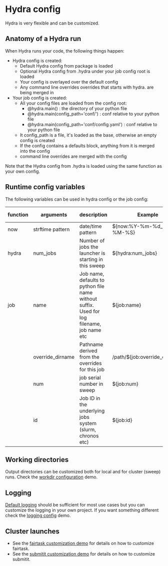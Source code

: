# Hydra config
Hydra is very flexible and can be customized.

## Anatomy of a Hydra run
When Hydra runs your code, the following things happen:
* Hydra config is created:
    * Default Hydra config from package is loaded
    * Optional Hydra config from .hydra under your job config root is loaded
    * Your config is overlayed over the default config
    * Any command line overrides overrides that starts with hydra. are being merged in
* Your job config is created:
    *  All your config files are loaded from the config root:
        * @hydra.main() : the directory of your python file
        * @hydra.main(config_path='conf/') : conf relative to your python file
        * @hydra.main(config_path='conf/config.yaml') : conf relative to your python file
    * It config_path is a file, it's loaded as the base, otherwise an empty config is created
    * If the config contains a defaults block, anything from it is merged into the config
    * command line overrides are merged with the config
    
Note that the Hydra config from .hydra is loaded using the same function as your own config.

## Runtime config variables
The following variables can be used in hydra config or the job config:

| function   | arguments        | description                                                                                | Example                       | Example output      |
| ---------- |------------------| ------------------------------------------------------------------------------------------ | ------------------------------|---------------------|
| now        | strftime pattern | date/time pattern                                                                          | ${now:%Y-%m-%d_%H-%M-%S}      | 2019-07-10_11-47-35 |
| hydra      | num_jobs         | Number of jobs the launcher is starting in this sweep                                      | ${hydra:num_jobs}             | 2                   |
| job        | name             | Job name, defaults to python file name without suffix. Used for log filename, job name etc | ${job:name}                   | example_sweep       |
|            | override_dirname | Pathname derived from the overrides for this job                                           | /path/${job:override_dirname} | /path/a:1,b:I       |
|            | num              | job serial number in sweep                                                                 | ${job:num}                    | 0                   |
|            | id               | Job ID in the underlying jobs system (slurm, chronos etc)                                  | ${job:id}                     | 14445406            |


## Working directories
Output directories can be customized both for local and for cluster (sweep) runs.
Check the [workdir configuration](../demos/99_hydra_configuration/workdir) demo.


## Logging
[Default logging](../hydra/default_conf/logging.yaml) should be sufficient for most use cases but you can customize
the logging in your own project. 
If you want something different check the [logging config](../demos/99_hydra_configuration/logging) demo.

## Cluster launches
 * See the [fairtask customization demo](../demos/99_hydra_configuration/sweep_fairtask) for details on how to customize
fairtask.
 * See the [submitit customization demo](../demos/99_hydra_configuration/sweep_submitit) for details on how to customize
submitit.
